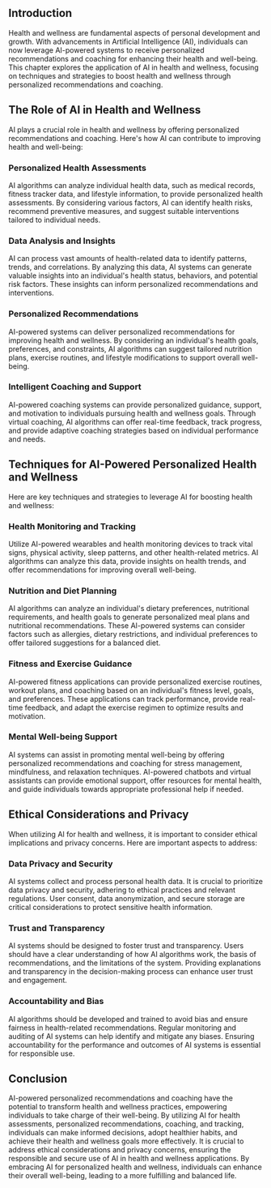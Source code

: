 

## Introduction

Health and wellness are fundamental aspects of personal development and growth. With advancements in Artificial Intelligence (AI), individuals can now leverage AI-powered systems to receive personalized recommendations and coaching for enhancing their health and well-being. This chapter explores the application of AI in health and wellness, focusing on techniques and strategies to boost health and wellness through personalized recommendations and coaching.

## The Role of AI in Health and Wellness

AI plays a crucial role in health and wellness by offering personalized recommendations and coaching. Here's how AI can contribute to improving health and well-being:

### Personalized Health Assessments

AI algorithms can analyze individual health data, such as medical records, fitness tracker data, and lifestyle information, to provide personalized health assessments. By considering various factors, AI can identify health risks, recommend preventive measures, and suggest suitable interventions tailored to individual needs.

### Data Analysis and Insights

AI can process vast amounts of health-related data to identify patterns, trends, and correlations. By analyzing this data, AI systems can generate valuable insights into an individual's health status, behaviors, and potential risk factors. These insights can inform personalized recommendations and interventions.

### Personalized Recommendations

AI-powered systems can deliver personalized recommendations for improving health and wellness. By considering an individual's health goals, preferences, and constraints, AI algorithms can suggest tailored nutrition plans, exercise routines, and lifestyle modifications to support overall well-being.

### Intelligent Coaching and Support

AI-powered coaching systems can provide personalized guidance, support, and motivation to individuals pursuing health and wellness goals. Through virtual coaching, AI algorithms can offer real-time feedback, track progress, and provide adaptive coaching strategies based on individual performance and needs.

## Techniques for AI-Powered Personalized Health and Wellness

Here are key techniques and strategies to leverage AI for boosting health and wellness:

### Health Monitoring and Tracking

Utilize AI-powered wearables and health monitoring devices to track vital signs, physical activity, sleep patterns, and other health-related metrics. AI algorithms can analyze this data, provide insights on health trends, and offer recommendations for improving overall well-being.

### Nutrition and Diet Planning

AI algorithms can analyze an individual's dietary preferences, nutritional requirements, and health goals to generate personalized meal plans and nutritional recommendations. These AI-powered systems can consider factors such as allergies, dietary restrictions, and individual preferences to offer tailored suggestions for a balanced diet.

### Fitness and Exercise Guidance

AI-powered fitness applications can provide personalized exercise routines, workout plans, and coaching based on an individual's fitness level, goals, and preferences. These applications can track performance, provide real-time feedback, and adapt the exercise regimen to optimize results and motivation.

### Mental Well-being Support

AI systems can assist in promoting mental well-being by offering personalized recommendations and coaching for stress management, mindfulness, and relaxation techniques. AI-powered chatbots and virtual assistants can provide emotional support, offer resources for mental health, and guide individuals towards appropriate professional help if needed.

## Ethical Considerations and Privacy

When utilizing AI for health and wellness, it is important to consider ethical implications and privacy concerns. Here are important aspects to address:

### Data Privacy and Security

AI systems collect and process personal health data. It is crucial to prioritize data privacy and security, adhering to ethical practices and relevant regulations. User consent, data anonymization, and secure storage are critical considerations to protect sensitive health information.

### Trust and Transparency

AI systems should be designed to foster trust and transparency. Users should have a clear understanding of how AI algorithms work, the basis of recommendations, and the limitations of the system. Providing explanations and transparency in the decision-making process can enhance user trust and engagement.

### Accountability and Bias

AI algorithms should be developed and trained to avoid bias and ensure fairness in health-related recommendations. Regular monitoring and auditing of AI systems can help identify and mitigate any biases. Ensuring accountability for the performance and outcomes of AI systems is essential for responsible use.

## Conclusion

AI-powered personalized recommendations and coaching have the potential to transform health and wellness practices, empowering individuals to take charge of their well-being. By utilizing AI for health assessments, personalized recommendations, coaching, and tracking, individuals can make informed decisions, adopt healthier habits, and achieve their health and wellness goals more effectively. It is crucial to address ethical considerations and privacy concerns, ensuring the responsible and secure use of AI in health and wellness applications. By embracing AI for personalized health and wellness, individuals can enhance their overall well-being, leading to a more fulfilling and balanced life.
